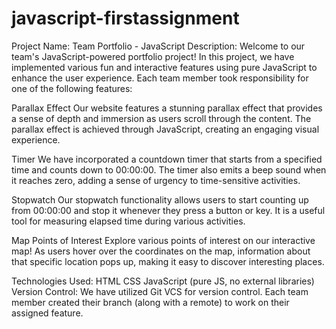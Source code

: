 # javascript-firstassignment

Project Name: Team Portfolio - JavaScript
Description:
Welcome to our team's JavaScript-powered portfolio project! In this project, we have implemented various fun and interactive features using pure JavaScript to enhance the user experience. Each team member took responsibility for one of the following features:

Parallax Effect
Our website features a stunning parallax effect that provides a sense of depth and immersion as users scroll through the content. The parallax effect is achieved through JavaScript, creating an engaging visual experience.

Timer
We have incorporated a countdown timer that starts from a specified time and counts down to 00:00:00. The timer also emits a beep sound when it reaches zero, adding a sense of urgency to time-sensitive activities.

Stopwatch
Our stopwatch functionality allows users to start counting up from 00:00:00 and stop it whenever they press a button or key. It is a useful tool for measuring elapsed time during various activities.

Map Points of Interest
Explore various points of interest on our interactive map! As users hover over the coordinates on the map, information about that specific location pops up, making it easy to discover interesting places.

Technologies Used:
HTML
CSS
JavaScript (pure JS, no external libraries)
Version Control:
We have utilized Git VCS for version control. Each team member created their branch (along with a remote) to work on their assigned feature.